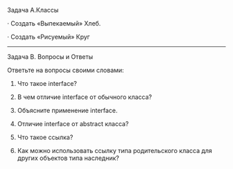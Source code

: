 Задача A.Классы

· Создать «Выпекаемый» Хлеб.

· Создать «Рисуемый» Круг

--------------------------

Задача B. Вопросы и Ответы

Ответьте на вопросы своими словами:

1. Что такое interface?

2. В чем отличие interface от обычного класса?

3. Объясните применение interface.

4. Отличие interface от abstract класса?

5. Что такое ссылка?

6. Как можно использовать ссылку типа родительского класса для других объектов типа наследник?